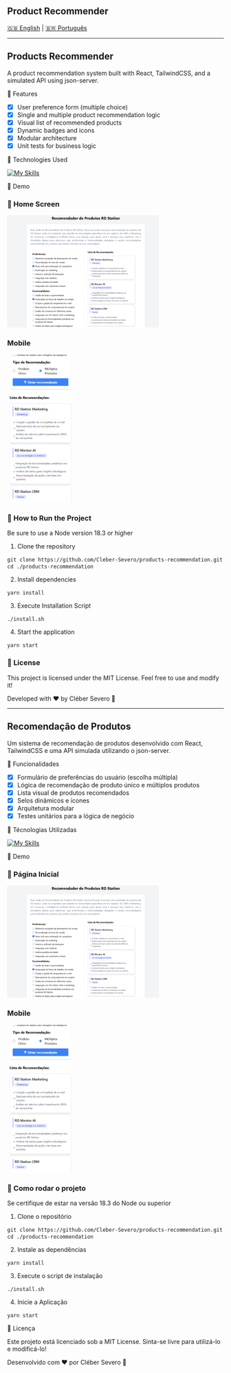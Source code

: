 ## Product Recommender

[🇬🇧 English](#products-recommender) | [🇧🇷 Português](#Recomendação-de-Produtos)

---

## Products Recommender

A product recommendation system built with React, TailwindCSS, and a simulated API using json-server.

📌 Features

- [x] User preference form (multiple choice)
- [x] Single and multiple product recommendation logic
- [x] Visual list of recommended products
- [x] Dynamic badges and icons
- [x] Modular architecture
- [x] Unit tests for business logic

🚀 Technologies Used

[![My Skills](https://skillicons.dev/icons?i=react,tailwind,js)](https://skillicons.dev)

📸 Demo

### 📍 Home Screen

<img width=70% textAlign="center" src="./frontend/public/screenshots/desktop.png" alt="desktop">

### Mobile

<img width=30% textAlign="center" src="./frontend/public/screenshots/mobile.png" alt="desktop">

### 🔧 How to Run the Project

Be sure to use a Node version 18.3 or higher

1. Clone the repository

```
git clone https://github.com/Cleber-Severo/products-recommendation.git
cd ./products-recommendation
```

2. Install dependencies

```
yarn install
```

3. Execute Installation Script

```
./install.sh
```

4. Start the application

```
yarn start
```

### 📜 License

This project is licensed under the MIT License. Feel free to use and modify it!

Developed with ❤️ by Cléber Severo 🚀

---

## Recomendação de Produtos

Um sistema de recomendação de produtos desenvolvido com React, TailwindCSS e uma API simulada utilizando o json-server.

📌 Funcionalidades

- [x] Formulário de preferências do usuário (escolha múltipla)
- [x] Lógica de recomendação de produto único e múltiplos produtos
- [x] Lista visual de produtos recomendados
- [x] Selos dinâmicos e ícones
- [x] Arquitetura modular
- [x] Testes unitários para a lógica de negócio

🚀 Técnologias Utilizadas

[![My Skills](https://skillicons.dev/icons?i=react,tailwind,js)](https://skillicons.dev)

📸 Demo

### 📍 Página Inicial

<img width=70% textAlign="center" src="./frontend/public/screenshots/desktop.png" alt="desktop">

### Mobile

<img width=30% textAlign="center" src="./frontend/public/screenshots/mobile.png" alt="desktop">

### 🔧 Como rodar o projeto

Se certifique de estar na versão 18.3 do Node ou superior

1. Clone o repositório

```
git clone https://github.com/Cleber-Severo/products-recommendation.git
cd ./products-recommendation
```

2. Instale as dependências

```
yarn install
```

3. Execute o script de instalação

```
./install.sh
```

4. Inicie a Aplicação

```
yarn start
```

📜 Licença

Este projeto está licenciado sob a MIT License. Sinta-se livre para utilizá-lo e modificá-lo!

Desenvolvido com ❤️ por Cléber Severo 🚀
